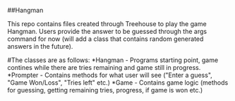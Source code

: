 ##Hangman

This repo contains files created through Treehouse to play the game Hangman. Users provide the answer to be guessed through the args command for now (will add a class that contains random generated answers in the future).

#The classes are as follows:
*Hangman - Programs starting point, game contines while there are tries remaining and game still in progress.
*Prompter - Contains methods for what user will see ("Enter a guess", "Game Won/Loss", "Tries left" etc.)
*Game - Contains game logic (methods for guessing, getting remaining tries, progress, if game is won etc.)